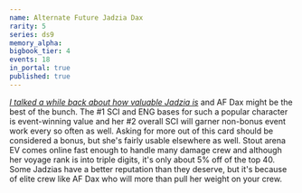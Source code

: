 ```yaml
---
name: Alternate Future Jadzia Dax
rarity: 5
series: ds9
memory_alpha:
bigbook_tier: 4
events: 18
in_portal: true
published: true
---
```


[_I talked a while back about how valuable Jadzia is_](https://old.reddit.com/r/StarTrekTimelines/comments/aq90e4/the_first_annual_timelines_event_awards_event/) and AF Dax might be the best of the bunch. The #1 SCI and ENG bases for such a popular character is event-winning value and her #2 overall SCI will garner non-bonus event work every so often as well. Asking for more out of this card should be considered a bonus, but she's fairly usable elsewhere as well. Stout arena EV comes online fast enough to handle many damage crew and although her voyage rank is into triple digits, it's only about 5% off of the top 40. Some Jadzias have a better reputation than they deserve, but it's because of elite crew like AF Dax who will more than pull her weight on your crew.
